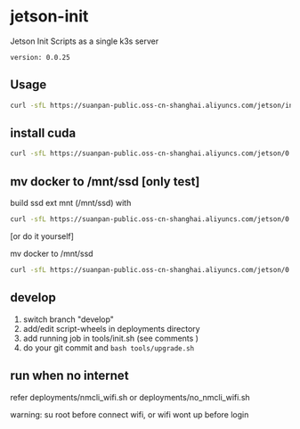 # jetson-init
Jetson Init Scripts as a single k3s server

`version: 0.0.25`

## Usage

``` bash
curl -sfL https://suanpan-public.oss-cn-shanghai.aliyuncs.com/jetson/init.sh | sh -
```

## install cuda
``` bash
curl -sfL https://suanpan-public.oss-cn-shanghai.aliyuncs.com/jetson/0.0.25/deployments/install_cuda.sh | sh -
```

## mv docker to /mnt/ssd [only test]
build ssd ext mnt (/mnt/ssd) with 
``` bash
curl -sfL https://suanpan-public.oss-cn-shanghai.aliyuncs.com/jetson/0.0.25/deployments/build_mnt.sh | sh -
```
[or do it yourself]

mv docker to /mnt/ssd
``` bash
curl -sfL https://suanpan-public.oss-cn-shanghai.aliyuncs.com/jetson/0.0.25/deployments/mv_docker_mnt.sh | sh -
```

## develop
1. switch branch "develop"
2. add/edit script-wheels in deployments directory
3. add running job in tools/init.sh (see comments )
4. do your git commit and `bash tools/upgrade.sh`


## run when no internet
refer deployments/nmcli_wifi.sh or deployments/no_nmcli_wifi.sh

warning: su root before connect wifi, or wifi wont up before login
